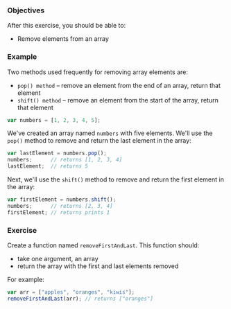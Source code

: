 <!--{ ids:[185], language:'JavaScript', type:'workshop', order: 4, name:'Remove Elements', description:'Remove elements from an array' }-->

### Objectives

After this exercise, you should be able to:

- Remove elements from an array

### Example

Two methods used frequently for removing array elements are:

- `pop() method` – remove an element from the end of an array, return that element
- `shift() method` – remove an element from the start of the array, return that element

```js
var numbers = [1, 2, 3, 4, 5];
```

We've created an array named `numbers` with five elements. We'll use the `pop()` method to remove and return the last element in the array:

```js
var lastElement = numbers.pop();
numbers;      // returns [1, 2, 3, 4]
lastElement;  // returns 5
```

Next, we'll use the `shift()` method to remove and return the first element in the array:

```js
var firstElement = numbers.shift();
numbers;      // returns [2, 3, 4]
firstElement; // returns prints 1
```

### Exercise

Create a function named `removeFirstAndLast`. This function should:

  - take one argument, an array
  - return the array with the first and last elements removed

For example:

```js
var arr = ["apples", "oranges", "kiwis"];
removeFirstAndLast(arr); // returns ["oranges"]
```
